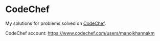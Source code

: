 # CodeChef

My solutions for problems solved on [CodeChef](https://www.codechef.com).

CodeChef account: https://www.codechef.com/users/manojkhannakm
